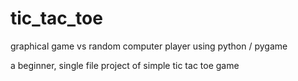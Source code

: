 # tic_tac_toe
graphical game vs random computer player using python / pygame

a beginner, single file project of simple tic tac toe game 
